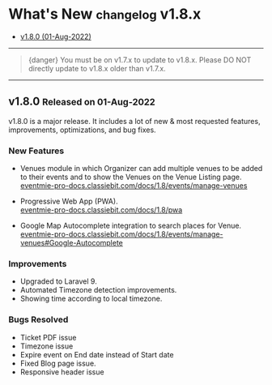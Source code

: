 # What's New <small>changelog</small> v1.8.x

- [v1.8.0 (01-Aug-2022)](#v1.8.0)

---

>{danger} You must be on v1.7.x to update to v1.8.x. Please DO NOT directly update to v1.8.x older than v1.7.x.

---

<a name="v1.8.0"></a> 
## v1.8.0 <small>Released on 01-Aug-2022</small>

v1.8.0 is a major release. It includes a lot of new & most requested features, improvements, optimizations, and bug fixes.


### New Features

- Venues module in which Organizer can add multiple venues to be added to their events and to show the Venues on the Venue Listing page.<br>
[eventmie-pro-docs.classiebit.com/docs/1.8/events/manage-venues](https://eventmie-pro-docs.classiebit.com/docs/1.8/events/manage-venues)

- Progressive Web App (PWA).<br>
[eventmie-pro-docs.classiebit.com/docs/1.8/pwa](https://eventmie-pro-docs.classiebit.com/docs/1.8/pwa)

- Google Map Autocomplete integration to search places for Venue.<br>
[eventmie-pro-docs.classiebit.com/docs/1.8/events/manage-venues#Google-Autocomplete](https://eventmie-pro-docs.classiebit.com/docs/1.8/events/manage-venues#Google-Autocomplete)


### Improvements

- Upgraded to Laravel 9.
- Automated Timezone detection improvements.
- Showing time according to local timezone.


### Bugs Resolved

- Ticket PDF issue
- Timezone issue
- Expire event on End date instead of Start date
- Fixed Blog page issue.
- Responsive header issue
